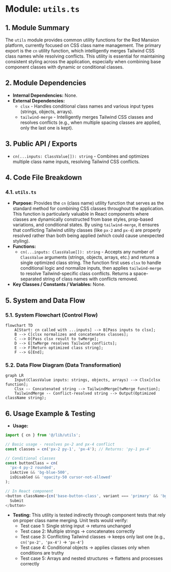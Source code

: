 # Module: `utils.ts`

## 1. Module Summary

The `utils` module provides common utility functions for the Red Mansion platform, currently focused on CSS class name management. The primary export is the `cn` utility function, which intelligently merges Tailwind CSS class names while resolving conflicts. This utility is essential for maintaining consistent styling across the application, especially when combining base component classes with dynamic or conditional classes.

## 2. Module Dependencies

* **Internal Dependencies:** None.
* **External Dependencies:**
  * `clsx` - Handles conditional class names and various input types (strings, objects, arrays).
  * `tailwind-merge` - Intelligently merges Tailwind CSS classes and resolves conflicts (e.g., when multiple spacing classes are applied, only the last one is kept).

## 3. Public API / Exports

* `cn(...inputs: ClassValue[]): string` - Combines and optimizes multiple class name inputs, resolving Tailwind CSS conflicts.

## 4. Code File Breakdown

### 4.1. `utils.ts`

* **Purpose:** Provides the `cn` (class name) utility function that serves as the standard method for combining CSS classes throughout the application. This function is particularly valuable in React components where classes are dynamically constructed from base styles, prop-based variations, and conditional states. By using `tailwind-merge`, it ensures that conflicting Tailwind utility classes (like `px-2` and `px-4`) are properly resolved rather than both being applied (which could cause unexpected styling).
* **Functions:**
    * `cn(...inputs: ClassValue[]): string` - Accepts any number of `ClassValue` arguments (strings, objects, arrays, etc.) and returns a single optimized class string. The function first uses `clsx` to handle conditional logic and normalize inputs, then applies `tailwind-merge` to resolve Tailwind-specific class conflicts. Returns a space-separated string of class names with conflicts removed.
* **Key Classes / Constants / Variables:** None.

## 5. System and Data Flow

### 5.1. System Flowchart (Control Flow)

```mermaid
flowchart TD
    A[Start: cn called with ...inputs] --> B[Pass inputs to clsx];
    B --> C[clsx normalizes and concatenates classes];
    C --> D[Pass clsx result to twMerge];
    D --> E[twMerge resolves Tailwind conflicts];
    E --> F[Return optimized class string];
    F --> G[End];
```

### 5.2. Data Flow Diagram (Data Transformation)

```mermaid
graph LR
    Input(ClassValue inputs: strings, objects, arrays) --> Clsx[clsx function];
    Clsx -- Concatenated string --> TailwindMerge[twMerge function];
    TailwindMerge -- Conflict-resolved string --> Output(Optimized className string);
```

## 6. Usage Example & Testing

* **Usage:**
```typescript
import { cn } from '@/lib/utils';

// Basic usage - resolves px-2 and px-4 conflict
const classes = cn('px-2 py-1', 'px-4'); // Returns: 'py-1 px-4'

// Conditional classes
const buttonClass = cn(
  'px-4 py-2 rounded',
  isActive && 'bg-blue-500',
  isDisabled && 'opacity-50 cursor-not-allowed'
);

// In React component
<button className={cn('base-button-class', variant === 'primary' && 'bg-primary', className)}>
  Submit
</button>
```
* **Testing:** This utility is tested indirectly through component tests that rely on proper class name merging. Unit tests would verify:
  - Test case 1: Single string input → returns unchanged
  - Test case 2: Multiple strings → concatenates correctly
  - Test case 3: Conflicting Tailwind classes → keeps only last one (e.g., `cn('px-2', 'px-4')` → `'px-4'`)
  - Test case 4: Conditional objects → applies classes only when conditions are truthy
  - Test case 5: Arrays and nested structures → flattens and processes correctly
